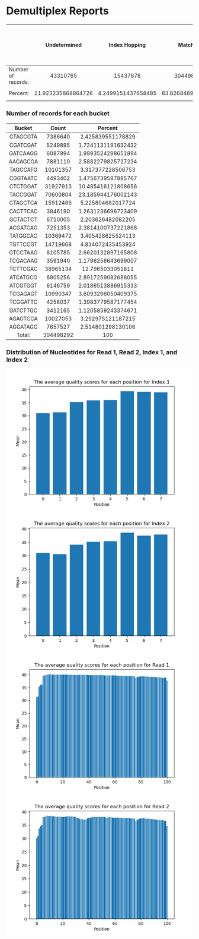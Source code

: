 # Demultiplex Reports
| | Undetermined | Index Hopping | Matched | Index(es) are reverse complimented but not found in the list of barcodes (These records are included in the undetermined files) |
| ------ | :------: | :------: | :------: | :------: |
| Number of records: | 43310765 | 15437678 | 304498292 | 30817 |
| Percent: | 11.923235868864726 | 4.2499151437658485 | 83.82684898736943 | 8.483765174104042e-03 |

### Number of records for each bucket
| Bucket | Count | Percent |
| :----: | :----: | :----: |
| GTAGCGTA | 7386640 | 2.425839551178829 |
| CGATCGAT | 5249895 | 1.7241131191632432 |
| GATCAAGG | 6087994 | 1.9993524298651894 |
| AACAGCGA | 7881110 | 2.5882279825727234 |
| TAGCCATG | 10101357 | 3.317377228506753 |
| CGGTAATC | 4493402 | 1.4756739587885767 |
| CTCTGGAT | 31927913 | 10.485416121808656 |
| TACCGGAT | 70600804 | 23.185944176002143 |
| CTAGCTCA | 15912486 | 5.225804682017724 |
| CACTTCAC | 3846190 | 1.2631236696723409 |
| GCTACTCT | 6710005 | 2.203626482082205 |
| ACGATCAG | 7251353 | 2.3814100737221868 |
| TATGGCAC | 10369472 | 3.405428625524113 |
| TGTTCCGT | 14719668 | 4.834072435453924 |
| GTCCTAAG | 8105785 | 2.6620132897165808 |
| TCGACAAG | 3591940 | 1.1796256643699007 |
| TCTTCGAC | 38965134 | 12.7965033051811 |
| ATCATGCG | 8805256 | 2.8917259082688055 |
| ATCGTGGT | 6146759 | 2.0186513886915333 |
| TCGAGAGT | 10990347 | 3.6093296050409375 |
| TCGGATTC | 4258037 | 1.3983779587177454 |
| GATCTTGC | 3412165 | 1.1205859243374671 |
| AGAGTCCA | 10027053 | 3.292975121187215 |
| AGGATAGC | 7657527 | 2.514801298130106 |
| Total:   | 304498292 | 100 |
### Distribution of Nucleotides for Read 1, Read 2, Index 1, and Index 2
![alt text](https://github.com/jlee26/Demultiplex/blob/master/Assignment-the-first/index1.png)
![alt text](https://github.com/jlee26/Demultiplex/blob/master/Assignment-the-first/index2.png)
![alt text](https://github.com/jlee26/Demultiplex/blob/master/Assignment-the-first/read1.png)
![alt text](https://github.com/jlee26/Demultiplex/blob/master/Assignment-the-first/read2.png)
